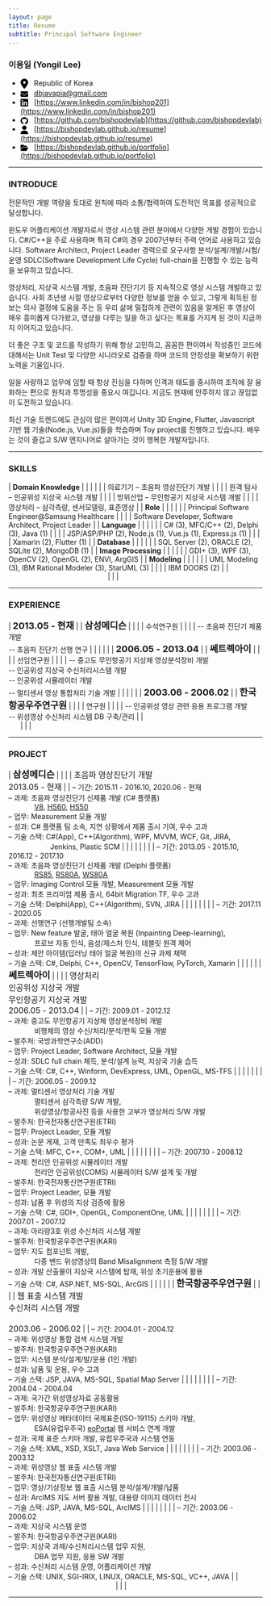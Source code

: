 ```yaml
---
layout: page
title: Resume
subtitle: Principal Software Engineer
---
```


<style>
 tr, td, th {
   border: none!important;
   background-color:transparent!important;
}
img {
    vertical-align: middle;
}
tr td:first-child
{
    width: 27%;
}
tr td:nth-child(2) {
    width: 1%;
    padding: 0 0 0 0;
}
tr td:last-child {
    width: 72%;
}
</style>

### 이용일 (Yongil Lee)

* <img src="/assets/images/resume/location-dot-solid.png" width=15/>&nbsp;&nbsp;&nbsp;Republic of Korea
* <img src="/assets/images/resume/envelope-solid.png" width=15/>&nbsp;&nbsp;&nbsp;[dbjavapia@gmail.com](dbjavapia@gmail.com)
* <img src="/assets/images/resume/linkedin.png" width=15/>&nbsp;&nbsp;&nbsp;[https://www.linkedin.com/in/bishop201](https://www.linkedin.com/in/bishop201)
* <img src="/assets/images/resume/github.png" width=15/>&nbsp;&nbsp;&nbsp;[https://github.com/bishopdevlab](https://github.com/bishopdevlab)
* <img src="/assets/images/resume/user-solid.png" width=15/>&nbsp;&nbsp;&nbsp;[https://bishopdevlab.github.io/resume](https://bishopdevlab.github.io/resume)
* <img src="/assets/images/resume/folder-open-solid.png" width=15/>&nbsp;&nbsp;&nbsp;[https://bishopdevlab.github.io/portfolio](https://bishopdevlab.github.io/portfolio)

***

### INTRODUCE

전문적인 개발 역량을 토대로 원칙에 따라 소통/협력하여 도전적인 목표를 성공적으로 달성합니다.

윈도우 어플리케이션 개발자로서 영상 시스템 관련 분야에서 다양한 개발 경험이 있습니다. C#/C++을 주로 사용하며 특히 C#의 경우 2007년부터 주력 언어로 사용하고 있습니다. Software Architect, Project Leader 경력으로 요구사항 분석/설계/개발/시험/운영 SDLC(Software Development Life Cycle) full-chain을 진행할 수 있는 능력을 보유하고 있습니다.

영상처리, 지상국 시스템 개발, 초음파 진단기기 등 지속적으로 영상 시스템 개발하고 있습니다. 사회 초년생 시절 영상으로부터 다양한 정보를 얻을 수 있고, 그렇게 획득된 정보는 의사 결정에 도움을 주는 등 우리 삶에 밀접하게 관련이 있음을 알게된 후 영상이 매우 흥미롭게 다가왔고, 영상을 다루는 일을 하고 싶다는 목표를 가지게 된 것이 지금까지 이어지고 있습니다.

더 좋은 구조 및 코드를 작성하기 위해 항상 고민하고, 꼼꼼한 편이여서 작성중인 코드에 대해서는 Unit Test 및 다양한 시니라오로 검증을 하며 코드의 안정성을 확보하기 위한 노력을 기울입니다.

일을 사랑하고 업무에 임할 때 항상 진심을 다하며 인격과 태도를 중시하여 조직에 잘 융화하는 편으로 원칙과 투명성을 중요시 여깁니다. 지금도 현재에 안주하지 않고 끊임없이 도전하고 있습니다.

최신 기술 트렌드에도 관심이 많은 편이여서 Unity 3D Engine, Flutter, Javascript 기반 웹 기술(Node.js, Vue.js)들을 학습하며 Toy project를 진행하고 있습니다. 배우는 것이 즐겁고 S/W 엔지니어로 살아가는 것이 행복한 개발자입니다.

***

### SKILLS

| **Domain&nbsp;Knowledge** | | |
| | | 의료기기 &#8211; 초음파 영상진단기 개발 |
| | | 원격 탐사  &#8211; 인공위성 지상국 시스템 개발 |
| | | 방위산업 &#8211; 무인항공기 지상국 시스템 개발 |
| | | 영상처리 &#8211; 삼각측량, 센서모델링, 표준영상 |
| **Role** | | |
| | | Principal Software Engineer@Samsung Healthcare |
| | | Software Developer, Software Architect, Project Leader |
| **Language** | | |
| | | C# (3), MFC/C++ (2), Delphi (3), Java (1) |
| | | JSP/ASP/PHP (2), Node.js (1), Vue.js (1), Express.js (1) |
| | | Xamarin (2), Flutter (1) |
| **Database** | | |
| | | SQL Server (2), ORACLE (2), SQLite (2), MongoDB (1) |
| **Image&nbsp;Processing** | | |
| | | GDI+ (3), WPF (3), OpenCV (2), OpenGL (2), ENVI, ArgGIS |
| **Modeling** | | |
| | | UML Modeling (3), IBM Rational Modeler (3), StarUML (3) |
| | | IBM DOORS (2) |
| &nbsp; &nbsp; &nbsp; &nbsp; &nbsp; &nbsp; &nbsp; &nbsp; &nbsp; &nbsp; &nbsp; &nbsp; &nbsp; &nbsp; &nbsp; &nbsp; &nbsp; &nbsp; &nbsp; &nbsp; &nbsp; &nbsp; &nbsp; &nbsp; &nbsp; &nbsp; &nbsp; &nbsp; &nbsp; &nbsp; &nbsp; &nbsp; &nbsp; | | |

***

### EXPERIENCE

| **<font size=4>2013.05 - 현재</font>** | | **<font size=4>삼성메디슨</font>** |
| | | 수석연구원 |
| | | -- 초음파 진단기 제품 개발<br>-- 초음파 진단기 선행 연구 |
| | | |
| **<font size=4>2006.05 - 2013.04</font>** | | **<font size=4>쎄트렉아이</font>** |
| | | 선임연구원 |
| | | -- 중고도 무인항공기 지상체 영상분석장비 개발<br>-- 인공위성 지상국 수신처리시스템 개발<br>-- 인공위성 시뮬레이터 개발<br>-- 멀티센서 영상 통합처리 기술 개발 |
| | | |
| **<font size=4>2003.06 - 2006.02</font>** | | **<font size=4>한국항공우주연구원</font>** |
| | | 연구원 |
| | | -- 인공위성 영상 관련 응용 프로그램 개발<br>-- 위성영상 수신처리 시스템 DB 구축/관리 |
| &nbsp; &nbsp; &nbsp; &nbsp; &nbsp; &nbsp; &nbsp; &nbsp; &nbsp; &nbsp; &nbsp; &nbsp; &nbsp; &nbsp; &nbsp; &nbsp; &nbsp; &nbsp; &nbsp; &nbsp; &nbsp; &nbsp; &nbsp; &nbsp; &nbsp; &nbsp; &nbsp; &nbsp; &nbsp; &nbsp; &nbsp; &nbsp; &nbsp; | | |

***

### PROJECT

| **<font size=4>삼성메디슨</font>** | | |
| <font size=3>초음파 영상진단기 개발<br>2013.05 - 현재</font> | | &#8211; 기간: 2015.11 - 2016.10, 2020.06 - 현재<br>&#8211; 과제: 초음파 영상진단기 신제품 개발 (C# 플랫폼)<br>&nbsp; &nbsp; &nbsp; &nbsp; &nbsp; &nbsp; &nbsp;[V8](https://samsunghealthcare.com/kr/products/UltrasoundSystem/V8/General%20Imaging/benefit), [HS60](https://samsunghealthcare.com/kr/products/UltrasoundSystem/HS60/General%20Imaging/benefit), [HS50](https://samsunghealthcare.com/kr/products/UltrasoundSystem/HS50/General%20Imaging/benefit)<br>&#8211; 업무: Measurement 모듈 개발<br>&#8211; 성과: C# 플랫폼 팀 소속, 지연 상황에서 제품 출시 기여, 우수 고과<br>&#8211; 기술 스택: C#(App), C++(Algorithm), WPF, MVVM, WCF, Git, JIRA, <br>&nbsp; &nbsp; &nbsp; &nbsp; &nbsp; &nbsp; &nbsp; &nbsp; &nbsp; &nbsp; &nbsp;Jenkins, Plastic SCM |
| | | |
| | | &#8211; 기간: 2013.05 - 2015.10, 2016.12 - 2017.10<br>&#8211; 과제: 초음파 영상진단기 신제품 개발 (Delphi 플랫폼)<br>&nbsp; &nbsp; &nbsp; &nbsp; &nbsp; &nbsp; &nbsp;[RS85](https://samsunghealthcare.com/kr/products/UltrasoundSystem/RS85%20Prestige/Radiology/benefit), [RS80A](https://samsunghealthcare.com/kr/products/UltrasoundSystem/RS80A/Radiology/benefit), [WS80A](https://samsunghealthcare.com/kr/products/UltrasoundSystem/WS80A/Obstetrics%20-%20Gynecology/benefit)<br>&#8211; 업무: Imaging Control 모듈 개발, Measurement 모듈 개발<br>&#8211; 성과: 최초 프리미엄 제품 출시, 64bit Migration TF, 우수 고과<br>&#8211; 기술 스택: Delphi(App), C++(Algorithm), SVN, JIRA |
| | | |
| | | &#8211; 기간: 2017.11 - 2020.05<br>&#8211; 과제: 선행연구 (선행개발팀 소속)<br>&#8211; 업무: New feature 발굴, 태아 얼굴 복원 (Inpainting Deep-learning), <br>&nbsp; &nbsp; &nbsp; &nbsp; &nbsp; &nbsp; &nbsp;프로브 자동 인식, 음성/제스처 인식, 테블릿 원격 제어<br>&#8211; 성과: 제안 아이템(딥러닝 태아 얼굴 복원)의 신규 과제 채택<br>&#8211; 기술 스택: C#, Delphi, C++, OpenCV, TensorFlow, PyTorch, Xamarin |
| | | |
| **<font size=4>쎄트렉아이</font>** | | |
| <font size=3>영상처리<br>인공위성 지상국 개발<br>무인항공기 지상국 개발<br>2006.05 - 2013.04</font> | | &#8211; 기간: 2009.01 - 2012.12<br>&#8211; 과제: 중고도 무인항공기 지상체 영상분석장비 개발<br>&nbsp; &nbsp; &nbsp; &nbsp; &nbsp; &nbsp; &nbsp;비행체의 영상 수신/처리/분석/판독 모듈 개발<br>&#8211; 발주처: 국방과학연구소(ADD)<br>&#8211; 업무: Project Leader, Software Architect, 모듈 개발<br>&#8211; 성과: SDLC full chain 체득, 분석/설계 능력, 지상국 기술 습득<br>&#8211; 기술 스택: C#, C++, Winform, DevExpress, UML, OpenGL, MS-TFS |
| | | |
| | | &#8211; 기간: 2006.05 - 2009.12<br>&#8211; 과제: 멀티센서 영상처리 기술 개발<br>&nbsp; &nbsp; &nbsp; &nbsp; &nbsp; &nbsp; &nbsp;멀티센서 삼각측량 S/W 개발, <br>&nbsp; &nbsp; &nbsp; &nbsp; &nbsp; &nbsp; &nbsp;위성영상/항공사진 등을 사용한 고부가 영상처리 S/W 개발<br>&#8211; 발주처: 한국전자통신연구원(ETRI)<br>&#8211; 업무: Project Leader, 모듈 개발<br>&#8211; 성과: 논문 게재, 고객 만족도 최우수 평가<br>&#8211; 기술 스택: MFC, C++, COM+, UML |
| | | |
| | | &#8211; 기간: 2007.10 - 2008.12<br>&#8211; 과제: 천리안 인공위성 시뮬레이터 개발<br>&nbsp; &nbsp; &nbsp; &nbsp; &nbsp; &nbsp; &nbsp;천리안 인공위성(COMS) 시뮬레이터 S/W 설계 및 개발<br>&#8211; 발주처: 한국전자통신연구원(ETRI)<br>&#8211; 업무: Project Leader, 모듈 개발<br>&#8211; 성과: 납품 후 위성의 지상 검증에 활용<br>&#8211; 기술 스택: C#, GDI+, OpenGL, ComponentOne, UML |
| | | |
| | | &#8211; 기간: 2007.01 - 2007.12<br>&#8211; 과제: 아리랑3호 위성 수신처리 시스템 개발<br>&#8211; 발주처: 한국항공우주연구원(KARI)<br>&#8211; 업무: 지도 컴포넌트 개발, <br>&nbsp; &nbsp; &nbsp; &nbsp; &nbsp; &nbsp; &nbsp;다중 밴드 위성영상의 Band Misalignment 측정 S/W 개발<br>&#8211; 성과: 개발 산출물이 지상국 시스템에 탑재, 위성 초기운용에 활용<br>&#8211; 기술 스택: C#, ASP.NET, MS-SQL, ArcGIS |
| | | |
| **<font size=4>한국항공주우연구원</font>** | | |
| <font size=3>웹 표출 시스템 개발<br>수신처리 시스템 개발<br><br>2003.06 - 2006.02</font> | | &#8211; 기간: 2004.01 - 2004.12<br>&#8211; 과제: 위성영상 통합 검색 시스템 개발<br>&#8211; 발주처: 한국항공우주연구원(KARI)<br>&#8211; 업무: 시스템 분석/설계/발/운용 (1인 개발)<br>&#8211; 성과: 납품 및 운용, 우수 고과<br>&#8211; 기술 스택: JSP, JAVA, MS-SQL, Spatial Map Server |
| | | |
| | | &#8211; 기간: 2004.04 - 2004.04<br>&#8211; 과제: 국가간 위성영상자료 공동활용<br>&#8211; 발주처: 한국항공우주연구원(KARI)<br>&#8211; 업무: 위성영상 메타데이터 국제표준(ISO-19115) 스키마 개발, <br>&nbsp; &nbsp; &nbsp; &nbsp; &nbsp; &nbsp; &nbsp;ESA(유럽우주국) [eoPortal](https://www.eoportal.org/) 웹 서비스 연계 개발<br>&#8211; 성과: 국제 표준 스키마 개발, 유럽우주국과 시스템 연동<br>&#8211; 기술 스택: XML, XSD, XSLT, Java Web Service |
| | | |
| | | &#8211; 기간: 2003.06 - 2003.12<br>&#8211; 과제: 위성영상 웹 표출 시스템 개발<br>&#8211; 발주처: 한국전자통신연구원(ETRI)<br>&#8211; 업무: 영상/기상정보 웹 표출 시스템 분석/설계/개발/납품<br>&#8211; 성과: ArcIMS 지도 서버 활용 개발, 대용량 이미지 데이터 전시<br>&#8211; 기술 스택: JSP, JAVA, MS-SQL, ArcIMS |
| | | |
| | | &#8211; 기간: 2003.06 - 2006.02<br>&#8211; 과제: 지상국 시스템 운영<br>&#8211; 발주처: 한국항공우주연구원(KARI)<br>&#8211; 업무: 지상국 과제/수신처리시스템 업무 지원, <br>&nbsp; &nbsp; &nbsp; &nbsp; &nbsp; &nbsp; &nbsp;DBA 업무 지원, 응용 SW 개발<br>&#8211; 성과: 수신처리 시스템 운영, 어플리케이션 개발<br>&#8211; 기술 스택: UNIX, SGI-IRIX, LINUX, ORACLE, MS-SQL, VC++, JAVA |
| &nbsp; &nbsp; &nbsp; &nbsp; &nbsp; &nbsp; &nbsp; &nbsp; &nbsp; &nbsp; &nbsp; &nbsp; &nbsp; &nbsp; &nbsp; &nbsp; &nbsp; &nbsp; &nbsp; &nbsp; &nbsp; &nbsp; &nbsp; &nbsp; &nbsp; &nbsp; &nbsp; &nbsp; &nbsp; &nbsp; &nbsp; &nbsp; &nbsp; | | |

***
